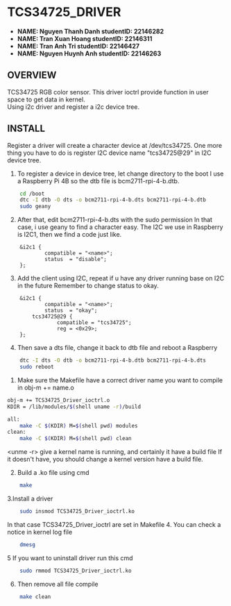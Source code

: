 # TCS34725_DRIVER

- **NAME: Nguyen Thanh Danh studentID: 22146282**
- **NAME: Tran Xuan Hoang   studentID: 22146311**
- **NAME: Tran Anh Tri      studentID: 22146427**
- **NAME: Nguyen Huynh Anh  studentID: 22146263**

## OVERVIEW
TCS34725 RGB color sensor.
This driver ioctrl provide function in user space to get data in kernel.  
Using i2c driver and register a i2c device tree. 

## INSTALL
Register a driver will create a character device at /dev/tcs34725.
One more thing you have to do is register I2C device name "tcs34725@29" in I2C device tree.

1. To register a device in device tree, let change directory to the boot
I use a Raspberry Pi 4B so the dtb file is bcm2711-rpi-4-b.dtb.
```bash
	cd /boot
	dtc -I dtb -O dts -o bcm2711-rpi-4-b.dts bcm2711-rpi-4-b.dtb
	sudo geany	
```
2. After that, edit bcm2711-rpi-4-b.dts with the sudo permission
In that case, i use geany to find a character easy.
The I2C we use in Raspberry is I2C1, then we find a code just like. 

```dts
	&i2c1 {
        	compatible = "<name>";
        	status	= "disable";
	};
```
3. Add the client using I2C, repeat if u have any driver running base on I2C in the future
Remember to change status to okay.
```dts
	&i2c1 {
        	compatible = "<name>";
        	status	= "okay";
		tcs34725@29 {
        		compatible = "tcs34725";
        		reg = <0x29>;
	};
```
4. Then save a dts file, change it back to dtb file and reboot a Raspberry
```bash
	dtc -I dts -O dtb -o bcm2711-rpi-4-b.dtb bcm2711-rpi-4-b.dts
	sudo reboot
```

1. Make sure the Makefile have a correct driver name you want to compile in obj-m += name.o

```bash
obj-m += TCS34725_Driver_ioctrl.o
KDIR = /lib/modules/$(shell uname -r)/build

all:
	make -C $(KDIR) M=$(shell pwd) modules
clean: 
	make -C $(KDIR) M=$(shell pwd) clean
```

<unme -r> give a kernel name is running, and certainly it have a build file
If it doesn't have, you should change a kernel version have a build file.

2. Build a .ko file using cmd
```bash
	make
```

3.Install a driver
```bash
	sudo insmod TCS34725_Driver_ioctrl.ko
```
In that case TCS34725_Driver_ioctrl are set in Makefile
4. You can check a notice in kernel log file
```bash
	dmesg
```
5 If you want to uninstall driver run this cmd
```bash
	sudo rmmod TCS34725_Driver_ioctrl.ko
```
6. Then remove all file compile
```bash
	make clean
```
